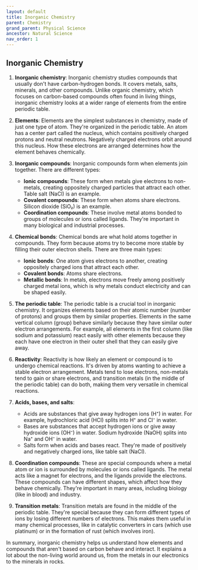 ```yaml
---
layout: default
title: Inorganic Chemistry
parent: Chemistry
grand_parent: Physical Science
ancestor: Natural Science
nav_order: 1
---
```


## Inorganic Chemistry

1. **Inorganic chemistry**: Inorganic chemistry studies compounds that usually don't have carbon-hydrogen bonds. It covers metals, salts, minerals, and other compounds. Unlike organic chemistry, which focuses on carbon-based compounds often found in living things, inorganic chemistry looks at a wider range of elements from the entire periodic table.

2. **Elements**: Elements are the simplest substances in chemistry, made of just one type of atom. They're organized in the periodic table. An atom has a center part called the nucleus, which contains positively charged protons and neutral neutrons. Negatively charged electrons orbit around this nucleus. How these electrons are arranged determines how the element behaves chemically.

3. **Inorganic compounds**: Inorganic compounds form when elements join together. There are different types:
   - **Ionic compounds**: These form when metals give electrons to non-metals, creating oppositely charged particles that attract each other. Table salt (NaCl) is an example.
   - **Covalent compounds**: These form when atoms share electrons. Silicon dioxide (SiO₂) is an example.
   - **Coordination compounds**: These involve metal atoms bonded to groups of molecules or ions called ligands. They're important in many biological and industrial processes.

4. **Chemical bonds**: Chemical bonds are what hold atoms together in compounds. They form because atoms try to become more stable by filling their outer electron shells. There are three main types:
   - **Ionic bonds**: One atom gives electrons to another, creating oppositely charged ions that attract each other.
   - **Covalent bonds**: Atoms share electrons.
   - **Metallic bonds**: In metals, electrons move freely among positively charged metal ions, which is why metals conduct electricity and can be shaped easily.

5. **The periodic table**: The periodic table is a crucial tool in inorganic chemistry. It organizes elements based on their atomic number (number of protons) and groups them by similar properties. Elements in the same vertical column (group) behave similarly because they have similar outer electron arrangements. For example, all elements in the first column (like sodium and potassium) react easily with other elements because they each have one electron in their outer shell that they can easily give away.

6. **Reactivity**: Reactivity is how likely an element or compound is to undergo chemical reactions. It's driven by atoms wanting to achieve a stable electron arrangement. Metals tend to lose electrons, non-metals tend to gain or share electrons, and transition metals (in the middle of the periodic table) can do both, making them very versatile in chemical reactions.

7. **Acids, bases, and salts**:
   - Acids are substances that give away hydrogen ions (H⁺) in water. For example, hydrochloric acid (HCl) splits into H⁺ and Cl⁻ in water.
   - Bases are substances that accept hydrogen ions or give away hydroxide ions (OH⁻) in water. Sodium hydroxide (NaOH) splits into Na⁺ and OH⁻ in water.
   - Salts form when acids and bases react. They're made of positively and negatively charged ions, like table salt (NaCl).

8. **Coordination compounds**: These are special compounds where a metal atom or ion is surrounded by molecules or ions called ligands. The metal acts like a magnet for electrons, and the ligands provide the electrons. These compounds can have different shapes, which affect how they behave chemically. They're important in many areas, including biology (like in blood) and industry.

9. **Transition metals**: Transition metals are found in the middle of the periodic table. They're special because they can form different types of ions by losing different numbers of electrons. This makes them useful in many chemical processes, like in catalytic converters in cars (which use platinum) or in the formation of rust (which involves iron).

In summary, inorganic chemistry helps us understand how elements and compounds that aren't based on carbon behave and interact. It explains a lot about the non-living world around us, from the metals in our electronics to the minerals in rocks.
